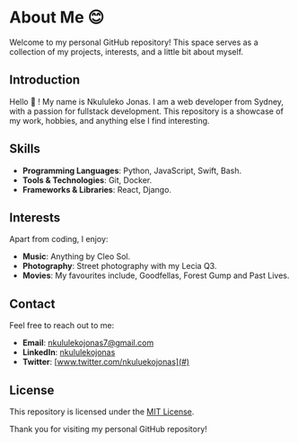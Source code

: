 # About Me 😊

Welcome to my personal GitHub repository! This space serves as a collection of my projects, interests, and a little bit about myself.

## Introduction

Hello 👋 ! My name is Nkululeko Jonas. I am a web developer from Sydney, with a passion for fullstack development. This repository is a showcase of my work, hobbies, and anything else I find interesting.

## Skills

- **Programming Languages**: Python, JavaScript, Swift, Bash.
- **Tools & Technologies**: Git, Docker.
- **Frameworks & Libraries**: React, Django.

## Interests

Apart from coding, I enjoy:
- **Music**: Anything by Cleo Sol.
- **Photography**: Street photography with my Lecia Q3.
- **Movies**: My favourites include, Goodfellas, Forest Gump and Past Lives.

## Contact

Feel free to reach out to me:

- **Email**: nkululekojonas7@gmail.com
- **LinkedIn**: [nkululekojonas](#)
- **Twitter**: [www.twitter.com/nkuluekojonas](#)

## License

This repository is licensed under the [MIT License](LICENSE).

Thank you for visiting my personal GitHub repository!